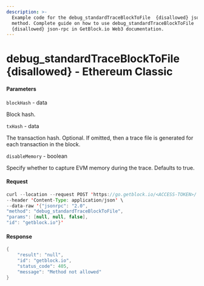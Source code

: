 ```yaml
---
description: >-
  Example code for the debug_standardTraceBlockToFile  {disallowed} json-rpc
  method. Сomplete guide on how to use debug_standardTraceBlockToFile 
  {disallowed} json-rpc in GetBlock.io Web3 documentation.
---
```


# debug\_standardTraceBlockToFile {disallowed} - Ethereum Classic

#### Parameters

`blockHash` - data

Block hash.

`txHash` - data

The transaction hash. Optional. If omitted, then a trace file is generated for each transaction in the block.

`disableMemory` - boolean

Specify whether to capture EVM memory during the trace. Defaults to true.

#### Request

```java
curl --location --request POST 'https://go.getblock.io/<ACCESS-TOKEN>/' \
--header 'Content-Type: application/json' \ 
--data-raw '{"jsonrpc": "2.0",
"method": "debug_standardTraceBlockToFile",
"params": [null, null, false],
"id": "getblock.io"}'
```

#### Response

```java
{
    "result": "null",
    "id": "getblock.io",
    "status_code": 405,
    "message": "Method not allowed"
}
```
